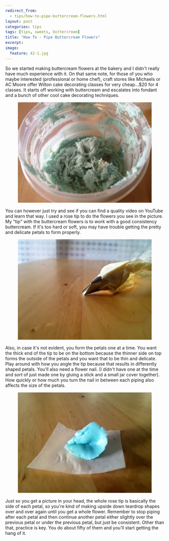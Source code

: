 ```yaml
---
redirect_from: 
  - tips/how-to-pipe-buttercream-flowers.html
layout: post
categories: tips
tags: [tips, sweets, buttercream]
title: "How To - Pipe Buttercream Flowers"
excerpt: 
image:
  feature: 42-1.jpg
---
```


So we started making buttercream flowers at the bakery and I didn't really have much experience with it.  On that same note, for those of you who maybe interested (professional or home chef), craft stores like Michaels or AC Moore offer Wilton cake decorating classes for very cheap...$20 for 4 classes.  It starts off working with buttercream and escalates into fondant and a bunch of other cool cake decorating techniques.

<figure> <img src='/images/42-2.jpg'> </figure>

You can however just try and see if you can find a quality video on YouTube and learn that way.  I used a rose tip to do the flowers you see in the picture.  My "tip" with the buttercream flowers is to work with a good consistency buttercream.  If it's too hard or soft, you may have trouble getting the pretty and delicate petals to form properly.

<figure> <img src='/images/42-3.jpg'> </figure>

Also, in case it's not evident, you form the petals one at a time.  You want the thick end of the tip to be on the bottom because the thinner side on top forms the outside of the petals and you want that to be thin and delicate.  Play around with how you angle the tip because that results in differently shaped petals. You'll also need a flower nail. (I didn't have one at the time and sort of just made one by gluing a stick and a small jar cover together).  How quickly or how much you turn the nail in between each piping also affects the size of the petals.  

<figure> <img src='/images/42-4.jpg'> </figure>

Just so you get a picture in your head, the whole rose tip is basically the side of each petal, so you're kind of making upside down teardrop shapes over and over again until you get a whole flower.  Remember to stop piping after each petal and then continue another petal either slightly over the previous petal or under the previous petal, but just be consistent.  Other than that, practice is key.  You do about fifty of them and you'll start getting the hang of it.